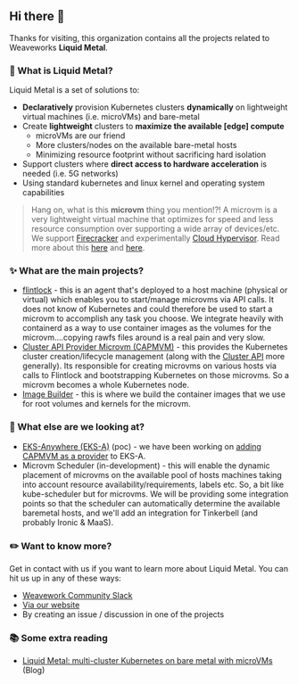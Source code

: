 ## Hi there 👋

Thanks for visiting, this organization contains all the projects related to Weaveworks **Liquid Metal**.

### :raising_hand: What is Liquid Metal?

Liquid Metal is a set of solutions to:

* **Declaratively** provision Kubernetes clusters **dynamically** on lightweight virtual machines (i.e. microVMs) and bare-metal
* Create **lightweight** clusters to **maximize the available [edge] compute**
  * microVMs are our friend
  * More clusters/nodes on the available bare-metal hosts
  * Minimizing resource footprint without sacrificing hard isolation
* Support clusters where **direct access to hardware acceleration** is needed (i.e. 5G networks)  
* Using standard kubernetes and linux kernel and operating system capabilities

> Hang on, what is this **microvm** thing you mention!?! A microvm is a very lightweight virtual machine that optimizes for speed and less resource consumption over supporting a wide array of devices/etc. We support [Firecracker](https://firecracker-microvm.github.io/) and experimentally [Cloud Hypervisor](https://www.cloudhypervisor.org/). Read more about this [here](https://www.techtarget.com/searchsecurity/definition/micro-VM-micro-virtual-machine) and [here](https://itnext.io/microvm-another-level-of-abstraction-for-serverless-computing-5f106b030f15).

### :sparkles: What are the main projects?

* [flintlock](https://github.com/weaveworks-liquidmetal/flintlock) - this is an agent that's deployed to a host machine (physical or virtual) which enables you to start/manage microvms via API calls. It does not know of Kubernetes and could therefore be used to start a microvm to accomplish any task you choose. We integrate heavily with containerd as a way to use container images as the volumes for the microvm....copying rawfs files around is a real pain and very slow.
* [Cluster API Provider Microvm (CAPMVM)](https://github.com/weaveworks-liquidmetal/cluster-api-provider-microvm) - this provides the Kubernetes cluster creation/lifecycle management (along with the [Cluster API](https://cluster-api.sigs.k8s.io/) more generally). Its responsible for creating microvms on various hosts via calls to Flintlock and bootstrapping Kubernetes on those microvms. So a microvm becomes a whole Kubernetes node.
* [Image Builder](https://github.com/weaveworks-liquidmetal/image-builder) - this is where we build the container images that we use for root volumes and kernels for the microvm.



### :flashlight: What else are we looking at?

* [EKS-Anywhere (EKS-A)](https://anywhere.eks.amazonaws.com/) (poc) - we have been working on [adding CAPMVM as a provider](https://github.com/weaveworks-liquidmetal/eks-anywhere/tree/capmvm_provider) to EKS-A.
* Microvm Scheduler (in-development) - this will enable the dynamic placement of microvms on the available pool of hosts machines taking into account resource availability/requirements, labels etc. So, a bit like kube-scheduler but for microvms. We will be providing some integration points so that the scheduler can automatically determine the available baremetal hosts, and we'll add an integration for Tinkerbell (and probably Ironic & MaaS).

### :pencil2: Want to know more?

Get in contact with us if you want to learn more about Liquid Metal. You can hit us up in any of these ways:

* [Weavework Community Slack](https://weave-community.slack.com/archives/C02KARWGR7S)
* [Via our website](https://www.weave.works/contact/)
* By creating an issue / discussion in one of the projects

### :books: Some extra reading

* [Liquid Metal: multi-cluster Kubernetes on bare metal with microVMs](https://www.weave.works/blog/multi-cluster-kubernetes-on-microvms-for-bare-metal) (Blog)
